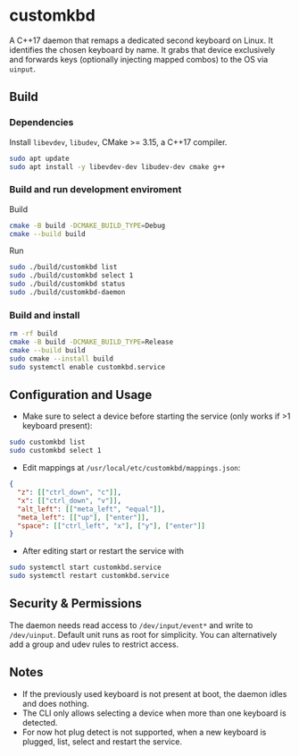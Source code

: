 # customkbd

A C++17 daemon that remaps a dedicated second keyboard on Linux. It identifies the chosen keyboard by name. It grabs that device exclusively and forwards keys (optionally injecting mapped combos) to the OS via `uinput`.

## Build

### Dependencies

Install `libevdev`, `libudev`, CMake >= 3.15, a C++17 compiler.

```bash
sudo apt update
sudo apt install -y libevdev-dev libudev-dev cmake g++
```

### Build and run development enviroment

Build

```bash
cmake -B build -DCMAKE_BUILD_TYPE=Debug
cmake --build build
```

Run

```bash
sudo ./build/customkbd list
sudo ./build/customkbd select 1
sudo ./build/customkbd status
sudo ./build/customkbd-daemon
```

### Build and install

```bash
rm -rf build
cmake -B build -DCMAKE_BUILD_TYPE=Release
cmake --build build
sudo cmake --install build
sudo systemctl enable customkbd.service
```

## Configuration and Usage

- Make sure to select a device before starting the service (only works if >1 keyboard present):

```bash
sudo customkbd list
sudo customkbd select 1
```

- Edit mappings at `/usr/local/etc/customkbd/mappings.json`:

```json
{
  "z": [["ctrl_down", "c"]],
  "x": [["ctrl_down", "v"]],
  "alt_left": [["meta_left", "equal"]],
  "meta_left": [["up"], ["enter"]],
  "space": [["ctrl_left", "x"], ["y"], ["enter"]]
}
```

- After editing start or restart the service with

```bash
sudo systemctl start customkbd.service
sudo systemctl restart customkbd.service
```

## Security & Permissions

The daemon needs read access to `/dev/input/event*` and write to `/dev/uinput`. Default unit runs as root for simplicity. You can alternatively add a group and udev rules to restrict access.

## Notes

- If the previously used keyboard is not present at boot, the daemon idles and does nothing.
- The CLI only allows selecting a device when more than one keyboard is detected.
- For now hot plug detect is not supported, when a new keyboard is plugged, list, select and restart the service.
